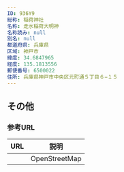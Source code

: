 ```yaml
---
ID: 936Y9
総称: 稲荷神社
名称: 走水稲荷大明神
名称読み: null
別名: null
都道府県: 兵庫県
区域: 神戸市
緯度: 34.6847965
経度: 135.1813556
郵便番号: 6500022
住所: 兵庫県神戸市中央区元町通５丁目６−１５
---
```


## その他

### 参考URL

| URL | 説明          |
| --- | ------------- |
|     | OpenStreetMap |

